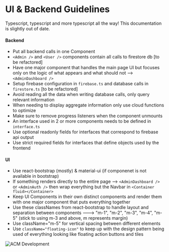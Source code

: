 # UI & Backend Guidelines

Typescript, typescript and more typescript all the way! This documentation is slightly out of date.

#### Backend

- Put all backend calls in one Component
- `<Admin />` and `<User />` components contain all calls to firestore db [to be refactored]
- Have one major component that handles the main page UI but focuses only on the logic of what appears and what should not --> `<AdminDashboard />`
- Setup firebase configuration in `firebase.ts` and database calls in `firestore.ts` [to be refactored]
- Avoid reading all the data when writing database calls, only query relevant information
- When needing to display aggregate information only use cloud functions to optimize
- Make sure to remove progress listeners when the component unmounts
- An interface used in 2 or more components needs to be defined in `interface.ts`
- Use optional readonly fields for interfaces that correspond to firebase api output
- Use strict required fields for interfaces that define objects used by the frontend

#### UI

- Use react-bootstrap (mostly) & material-ui (if componenet is not available in bootstrap)
- If something renders directly to the entire page --> `<AdminDashboard />` or `<AdminAuth />` then wrap everything but the Navbar in `<Container fluid></Container>`
- Keep UI Components in their own distinct components and render them with one major component that puts everything together
- Use these classNames from react-bootstrap to handle layout and separation between components ---> "m-1", "m-2", "m-3", "m-4", "m-5" (stick to using m-3 and above, m represents margin)
- Use className="m-5" for vertical spacing between different elements
- Use `className="floating-icon"` to keep up with the design pattern being used of everything looking like floating action buttons and tiles

![ACM Development](https://www.acmutd.co/brand/Development/Banners/light_dark_background.png)